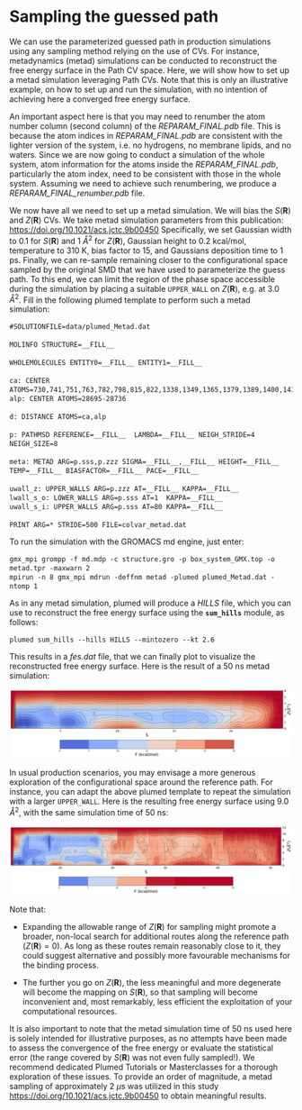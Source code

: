 # Sampling the guessed path

We can use the parameterized guessed path in production simulations using any sampling method relying on the use of CVs. For instance, metadynamics (metad) simulations can be conducted to reconstruct the free energy surface in the Path CV space. Here, we will show how to set up a metad simulation leveraging Path CVs. Note that this is only an illustrative example, on how to set up and run the simulation, with no intention of achieving here a converged free energy surface. 

An important aspect here is that you may need to renumber the atom number column (second column) of the *REPARAM_FINAL.pdb* file. This is because the atom indices in *REPARAM_FINAL.pdb* are consistent with the lighter version of the system, i.e. no hydrogens, no membrane lipids, and no waters. Since we are now going to conduct a simulation of the whole system, atom information for the atoms inside the *REPARAM_FINAL.pdb*, particularly the atom index, need to be consistent with those in the whole system. Assuming we need to achieve such renumbering, we produce a *REPARAM_FINAL_renumber.pdb* file.

We now have all we need to set up a metad simulation. We will bias the $S(\mathbf{R})$ and $Z(\mathbf{R})$ CVs. We take metad simulation parameters from this publication: https://doi.org/10.1021/acs.jctc.9b00450
Specifically, we set Gaussian width to 0.1 for $S(\mathbf{R})$ and 1 $Å^2$ for $Z(\mathbf{R})$, Gaussian height to 0.2 kcal/mol, temperature to 310 K, bias factor to 15, and Gaussians deposition time  to 1 ps. Finally, we can re-sample remaining closer to the configurational space sampled by the original SMD that we have used to parameterize the guess path. To this end, we can limit the region of the phase space accessible during the simulation by placing a suitable ``UPPER_WALL`` on $Z(\mathbf{R})$, e.g. at 3.0 $Å^2$. Fill in the following plumed template to perform such a metad simulation:

```plumed
#SOLUTIONFILE=data/plumed_Metad.dat

MOLINFO STRUCTURE=__FILL__

WHOLEMOLECULES ENTITY0=__FILL__ ENTITY1=__FILL__

ca: CENTER ATOMS=730,741,751,763,782,798,815,822,1338,1349,1365,1379,1389,1400,1419,1443,2823,2844,2868,2874,2909,2928,3534,3554,3598
alp: CENTER ATOMS=28695-28736

d: DISTANCE ATOMS=ca,alp

p: PATHMSD REFERENCE=__FILL__  LAMBDA=__FILL__ NEIGH_STRIDE=4 NEIGH_SIZE=8

meta: METAD ARG=p.sss,p.zzz SIGMA=__FILL__,__FILL__ HEIGHT=__FILL__ TEMP=__FILL__ BIASFACTOR=__FILL__ PACE=__FILL__

uwall_z: UPPER_WALLS ARG=p.zzz AT=__FILL__ KAPPA=__FILL__
lwall_s_o: LOWER_WALLS ARG=p.sss AT=1  KAPPA=__FILL__
uwall_s_i: UPPER_WALLS ARG=p.sss AT=80 KAPPA=__FILL__

PRINT ARG=* STRIDE=500 FILE=colvar_metad.dat
```
To run the simulation with the GROMACS md engine, just enter:
```
gmx_mpi grompp -f md.mdp -c structure.gro -p box_system_GMX.top -o metad.tpr -maxwarn 2
mpirun -n 8 gmx_mpi mdrun -deffnm metad -plumed plumed_Metad.dat -ntomp 1
```
As in any metad simulation, plumed will produce a *HILLS* file, which you can use to reconstruct the free energy surface using the **``sum_hills``** module, as follows:

```
plumed sum_hills --hills HILLS --mintozero --kt 2.6
```
This results in a *fes.dat* file, that we can finally plot to visualize the reconstructed free energy surface. Here is the result of a 50 ns metad simulation:

![fes](figures/fes_tmp.png "Figure")

In usual production scenarios, you may envisage a more generous exploration of the configurational space around the reference path. For instance, you can adapt the above plumed template to repeat the simulation with a larger ```UPPER_WALL```. Here is the resulting free energy surface using 9.0 $Å^2$, with the same simulation time of 50 ns:

![fes](figures/fes_tmp_largerwall.png "Figure")

Note that:

* Expanding the allowable range of $Z(\mathbf{R})$ for sampling might promote a broader, non-local search for additional routes along the reference path ($Z(\mathbf{R})=0$). As long as these routes remain reasonably close to it, they could suggest alternative and possibly more favourable mechanisms for the binding process.

* The further you go on $Z(\mathbf{R})$, the less meaningful and more degenerate will become the mapping on $S(\mathbf{R})$, so that sampling will become inconvenient and, most remarkably, less efficient the exploitation of your computational resources.

It is also important to note that the metad simulation time of 50 ns used here is solely intended for illustrative purposes, as no attempts have been made to assess the convergence of the free energy or evaluate the statistical error (the range covered by $S(\mathbf{R})$ was not even fully sampled!). We recommend dedicated Plumed Tutorials or Masterclasses for a thorough exploration of these issues. To provide an order of magnitude, a metad sampling of approximately 2 $\mu \text{s}$ was utilized in this study https://doi.org/10.1021/acs.jctc.9b00450 to obtain meaningful results.




